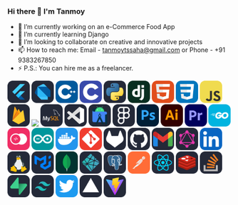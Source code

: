 ### Hi there 👋 I'm Tanmoy

<!--
**TanmoyTSSaha/TanmoyTSSaha** is a ✨ _special_ ✨ repository because its `README.md` (this file) appears on your GitHub profile.

Here are some ideas to get you started:
-->

- 🔭 I’m currently working on an e-Commerce Food App
- 🌱 I’m currently learning Django
- 👯 I’m looking to collaborate on creative and innovative projects
- 📫 How to reach me: Email - tanmoytssaha@gmail.com or Phone - +91 9383267850
- ⚡ P.S.: You can hire me as a freelancer.

<a href="https://flutter.dev/"><img src="https://github.com/tandpfun/skill-icons/blob/main/icons/Flutter-Dark.svg" width="50" /></a>
<a href="https://dart.dev/"><img src="https://github.com/tandpfun/skill-icons/blob/main/icons/Dart-Dark.svg" width="50" /></a>
<a href="https://en.wikipedia.org/wiki/C%2B%2B"><img src="https://github.com/tandpfun/skill-icons/blob/main/icons/CPP.svg" width="50" /></a>
<a href="https://en.wikipedia.org/wiki/C_(programming_language)"><img src="https://github.com/tandpfun/skill-icons/blob/main/icons/C.svg" width="50" /></a>
<a href="https://www.python.org/"><img src="https://github.com/tandpfun/skill-icons/blob/main/icons/Python-Dark.svg" width="50" /></a>
<a href="https://www.djangoproject.com/"><img src="https://github.com/tandpfun/skill-icons/blob/main/icons/Django.svg" width="50" /></a>
<a href="https://en.wikipedia.org/wiki/HTML"><img src="https://github.com/tandpfun/skill-icons/blob/main/icons/HTML.svg" width="50" /></a>
<a href="https://en.wikipedia.org/wiki/CSS"><img src="https://github.com/tandpfun/skill-icons/blob/main/icons/CSS.svg" width="50" /></a>
<a href="https://www.javascript.com/"><img src="https://github.com/tandpfun/skill-icons/blob/main/icons/JavaScript.svg" width="50" /></a>
<a href="https://firebase.google.com/"><img src="https://github.com/tandpfun/skill-icons/blob/main/icons/Firebase-Dark.svg" width="50" /></a>
<a href="https://aws.amazon.com/"><img src="https://github.com/TanmoyTSSaha/skill-icons/blob/main/icons/AWS-Dark.svg" width="50"></a>
<a href="https://www.mysql.com/"><img src="https://github.com/tandpfun/skill-icons/blob/main/icons/MySQL-Dark.svg" width="50" /></a>
<a href="https://code.visualstudio.com/"><img src="https://github.com/tandpfun/skill-icons/blob/main/icons/VSCode-Dark.svg" width="50" /></a>
<a href="https://developer.android.com/"><img src="https://github.com/tandpfun/skill-icons/blob/main/icons/AndroidStudio-Dark.svg" width="50" /></a>
<a href="https://www.figma.com/"><img src="https://github.com/tandpfun/skill-icons/blob/main/icons/Figma-Dark.svg" width="50" /></a>
<a href="https://www.adobe.com/in/products/photoshop/landpa.html?gclid=CjwKCAiA2rOeBhAsEiwA2Pl7Q5EYApMU3dTK2F5YwaV0UoMFrSf-S3iZiKklgtc1KSo5p0wwFhm19RoCSrcQAvD_BwE&sdid=SGDJMMG3&mv=search&ef_id=CjwKCAiA2rOeBhAsEiwA2Pl7Q5EYApMU3dTK2F5YwaV0UoMFrSf-S3iZiKklgtc1KSo5p0wwFhm19RoCSrcQAvD_BwE:G:s&s_kwcid=AL!3085!3!585712413968!e!!g!!photoshop!16470706475!133281435039"><img src="https://github.com/tandpfun/skill-icons/blob/main/icons/Photoshop.svg" width="50" /></a>
<a href="https://www.adobe.com/in/products/illustrator.html?gclid=CjwKCAiA2rOeBhAsEiwA2Pl7Q2eiWs6_WrMLNji2lDf2HPIUNY8LGOVakLq3ujaSeuT2DU5svlHkvBoCtIUQAvD_BwE&sdid=SBNHMR64&mv=search&ef_id=CjwKCAiA2rOeBhAsEiwA2Pl7Q2eiWs6_WrMLNji2lDf2HPIUNY8LGOVakLq3ujaSeuT2DU5svlHkvBoCtIUQAvD_BwE:G:s&s_kwcid=AL!3085!3!248235017690!e!!g!!illustrator!221172068!17525759348"><img src="https://github.com/tandpfun/skill-icons/blob/main/icons/Illustrator.svg" width="50" /></a>
<a href="https://www.adobe.com/in/products/premiere/campaign/pricing.html?gclid=CjwKCAiA2rOeBhAsEiwA2Pl7QwkJgwqwo4kFS_ULB3kogApf0gPlEYBW_7NPcTpJ0jZn4I2oWmjLQRoCM0UQAvD_BwE&sdid=STLMM87Z&mv=search&ef_id=CjwKCAiA2rOeBhAsEiwA2Pl7QwkJgwqwo4kFS_ULB3kogApf0gPlEYBW_7NPcTpJ0jZn4I2oWmjLQRoCM0UQAvD_BwE:G:s&s_kwcid=AL!3085!3!644389456753!e!!g!!adobe%20premiere%20pro!221167988!56957614541"><img src="https://github.com/tandpfun/skill-icons/blob/main/icons/Premiere.svg" width="50" /></a>
<a href="https://go.dev/"><img src="https://github.com/tandpfun/skill-icons/blob/main/icons/GoLang.svg" width="50" /></a>
<a href="https://appwrite.io/"><img src="https://github.com/tandpfun/skill-icons/blob/main/icons/Appwrite.svg" width="50" /></a>
<a href="https://www.arduino.cc/"><img src="https://github.com/tandpfun/skill-icons/blob/main/icons/Arduino.svg" width="50" /></a>
<a href="https://www.docker.com/"><img src="https://github.com/tandpfun/skill-icons/blob/main/icons/Docker.svg" width="50" /></a>
<a href="https://git-scm.com/"><img src="https://github.com/tandpfun/skill-icons/blob/main/icons/Git.svg" width="50" /></a>
<a href="https://about.gitlab.com/"><img src="https://github.com/tandpfun/skill-icons/blob/main/icons/GitLab-Dark.svg" width="50" /></a>
<a href="https://github.com/"><img src="https://github.com/tandpfun/skill-icons/blob/main/icons/Github-Dark.svg" width="50" /></a>
<a href="mailto:tanmoytssaha@gmail.com"><img src="https://github.com/tandpfun/skill-icons/blob/main/icons/Gmail-Dark.svg" width="50" /></a>
<a href="https://graphql.org/"><img src="https://github.com/tandpfun/skill-icons/blob/main/icons/GraphQL-Dark.svg" width="50" /></a>
<a href="https://www.linkedin.com/in/tanmoy-saha-7724b5195/"><img src="https://github.com/tandpfun/skill-icons/blob/main/icons/LinkedIn.svg" width="50" /></a>
<a href="https://www.linux.org/"><img src="https://github.com/tandpfun/skill-icons/blob/main/icons/Linux-Dark.svg" width="50" /></a>
<a href="https://v4.mui.com/"><img src="https://github.com/tandpfun/skill-icons/blob/main/icons/MaterialUI-Dark.svg" width="50" /></a>
<a href="https://www.mongodb.com/"><img src="https://github.com/tandpfun/skill-icons/blob/main/icons/MongoDB.svg" width="50" /></a>
<a href="https://www.netlify.com/"><img src="https://github.com/tandpfun/skill-icons/blob/main/icons/Netlify-Dark.svg" width="50" /></a>
<a href="https://www.postgresql.org/"><img src="https://github.com/tandpfun/skill-icons/blob/main/icons/PostgreSQL-Dark.svg" width="50" /></a>
<a href="https://www.postman.com/"><img src="https://github.com/tandpfun/skill-icons/blob/main/icons/Postman.svg" width="50" /></a>
<a href="https://react.dev/"><img src="https://github.com/tandpfun/skill-icons/blob/main/icons/React-Dark.svg" width="50" /></a>
<a href="https://redis.io/"><img src="https://github.com/tandpfun/skill-icons/blob/main/icons/Redis-Dark.svg" width="50" /></a>
<a href="https://stackoverflow.com/"><img src="https://github.com/tandpfun/skill-icons/blob/main/icons/StackOverflow-Dark.svg" width="50" /></a>
<a href="https://supabase.com/"><img src="https://github.com/tandpfun/skill-icons/blob/main/icons/Supabase-Dark.svg" width="50" /></a>
<a href="https://tailwindcss.com/"><img src="https://github.com/tandpfun/skill-icons/blob/main/icons/TailwindCSS-Dark.svg" width="50" /></a>
<a href="https://twitter.com/tanmoytssaha"><img src="https://github.com/tandpfun/skill-icons/blob/main/icons/Twitter.svg" width="50" /></a>
<a href="https://vercel.com/"><img src="https://github.com/tandpfun/skill-icons/blob/main/icons/Vercel-Dark.svg" width="50" /></a>
<a href="https://vitejs.dev/"><img src="https://github.com/tandpfun/skill-icons/blob/main/icons/Vite-Dark.svg" width="50" /></a>
